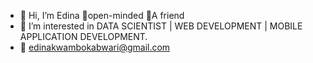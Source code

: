 - 👋 Hi, I’m Edina 🤗open-minded 🤩A friend 
- 👀 I’m interested in DATA SCIENTIST | WEB DEVELOPMENT | MOBILE APPLICATION DEVELOPMENT.
- 📩 edinakwambokabwari@gmail.com


<!---
edinabwari/edinabwari is a ✨ special ✨ repository because its `README.md` (this file) appears on your GitHub profile.
You can click the Preview link to take a look at your changes.
--->
